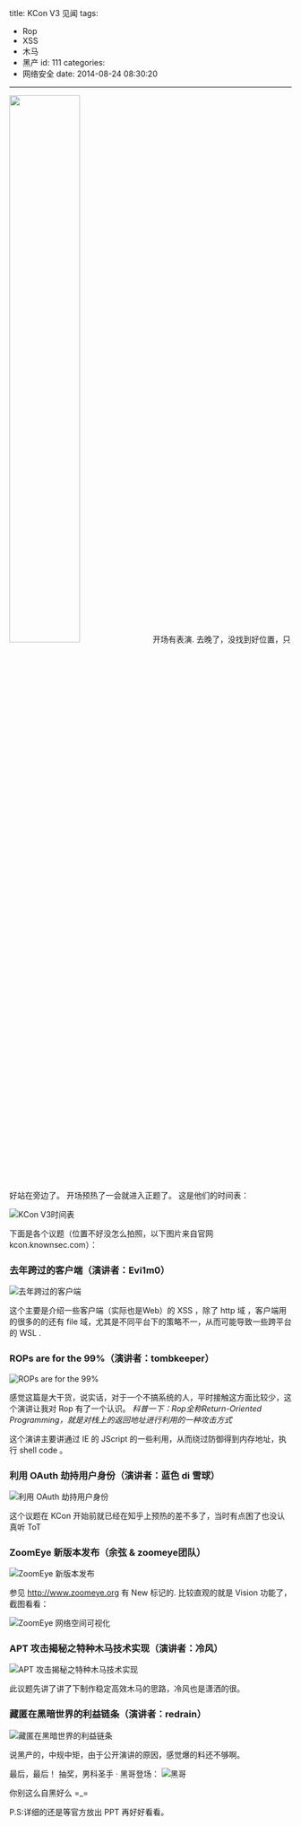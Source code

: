 title: KCon V3 见闻
tags:
  - Rop
  - XSS
  - 木马
  - 黑产
id: 111
categories:
  - 网络安全
date: 2014-08-24 08:30:20
---

<img src="http://coffinblog.qiniudn.com/upload/2014/08/KCon-V3-2014-show.jpg" width="50%" height="50%">
开场有表演.
去晚了，没找到好位置，只好站在旁边了。
开场预热了一会就进入正题了。
<!--more-->
这是他们的时间表：

![KCon V3时间表](http://coffinblog.qiniudn.com/upload/2014/08/KCon-V3-2014-timeline.jpg)

下面是各个议题（位置不好没怎么拍照，以下图片来自官网 kcon.knownsec.com）：

### 去年跨过的客户端（演讲者：Evi1m0）

![去年跨过的客户端](http://coffinblog.qiniudn.com/upload/2014/08/KCon-V3-2014-clientxss.jpg)

这个主要是介绍一些客户端（实际也是Web）的 XSS ，除了 http 域 ，客户端用的很多的的还有 file 域，尤其是不同平台下的策略不一，从而可能导致一些跨平台的 WSL .

### ROPs are for the 99%（演讲者：tombkeeper）

![ROPs are for the 99%](http://coffinblog.qiniudn.com/upload/2014/08/KCon-V3-2014-rop.jpg)

感觉这篇是大干货，说实话，对于一个不搞系统的人，平时接触这方面比较少，这个演讲让我对 Rop 有了一个认识。
_科普一下：Rop全称Return-Oriented Programming，就是对栈上的返回地址进行利用的一种攻击方式_

这个演讲主要讲通过 IE 的 JScript 的一些利用，从而绕过防御得到内存地址，执行 shell code 。

### 利用 OAuth 劫持用户身份（演讲者：蓝色 di 雪球）

![利用 OAuth 劫持用户身份](http://coffinblog.qiniudn.com/upload/2014/08/KCon-V3-2014-oauth.jpg)

这个议题在 KCon 开始前就已经在知乎上预热的差不多了，当时有点困了也没认真听 ToT

### ZoomEye 新版本发布（余弦 &amp; zoomeye团队）

![ZoomEye 新版本发布](http://coffinblog.qiniudn.com/upload/2014/08/KCon-V3-2014-zoomeye.jpg)

参见 http://www.zoomeye.org 有 New 标记的.
比较直观的就是 Vision 功能了，截图看看：

![ZoomEye 网络空间可视化](http://coffinblog.qiniudn.com/upload/2014/08/KCon-V3-2014-zoomeye-vision.png)

### APT 攻击揭秘之特种木马技术实现（演讲者：冷风）

![APT 攻击揭秘之特种木马技术实现](http://coffinblog.qiniudn.com/upload/2014/08/KCon-V3-2014-trojan.jpg)

此议题先讲了讲了下制作稳定高效木马的思路，冷风也是潇洒的很。

### 藏匿在黑暗世界的利益链条（演讲者：redrain）

![藏匿在黑暗世界的利益链条](http://coffinblog.qiniudn.com/upload/2014/08/KCon-V3-2014-dark-industry.jpg)

说黑产的，中规中矩，由于公开演讲的原因，感觉爆的料还不够啊。

最后，最后！
抽奖，男科圣手 · 黑哥登场：
![黑哥](http://coffinblog.qiniudn.com/upload/2014/08/KCon-V3-2014-heige.jpg)

你别这么自黑好么 =_=

P.S:详细的还是等官方放出 PPT 再好好看看。